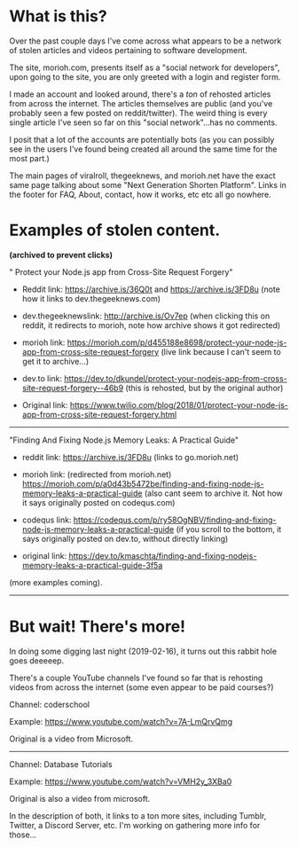 # What is this?

Over the past couple days I've come across what appears to be a network of stolen articles and videos pertaining to software development.

The site, morioh.com, presents itself as a "social network for developers", upon going to the site, you are only greeted with a login and register form.

I made an account and looked around, there's a _ton_ of rehosted articles from across the internet. The articles themselves are public (and you've probably seen a few posted on reddit/twitter). The weird thing is every single article I've seen so far on this "social network"...has no comments.

I posit that a lot of the accounts are potentially bots (as you can possibly see in the users I've found being created all around the same time for the most part.)

The main pages of viralroll, thegeeknews, and morioh.net have the exact same page talking about some "Next Generation Shorten Platform". Links in the footer for FAQ, About, contact, how it works, etc etc all go nowhere.

# Examples of stolen content.

**(archived to prevent clicks)**

" Protect your Node.js app from Cross-Site Request Forgery"

- Reddit link: https://archive.is/36Q0t and https://archive.is/3FD8u (note how it links to dev.thegeeknews.com)

- dev.thegeeknewslink: http://archive.is/Ov7ep (when clicking this on reddit, it redirects to morioh, note how archive shows it got redirected)

- morioh link: https://morioh.com/p/d455188e8698/protect-your-node-js-app-from-cross-site-request-forgery (live link because I can't seem to get it to archive...)

- dev.to link: https://dev.to/dkundel/protect-your-nodejs-app-from-cross-site-request-forgery--46b9 (this is rehosted, but by the original author)

- Original link: https://www.twilio.com/blog/2018/01/protect-your-node-js-app-from-cross-site-request-forgery.html

---

"Finding And Fixing Node.js Memory Leaks: A Practical Guide"

- reddit link: https://archive.is/3FD8u (links to go.morioh.net)

- morioh link: (redirected from morioh.net) https://morioh.com/p/a0d43b5472be/finding-and-fixing-node-js-memory-leaks-a-practical-guide (also cant seem to archive it. Not how it says originally posted on codequs.com)

- codequs link: https://codequs.com/p/ry58OgNBV/finding-and-fixing-node-js-memory-leaks-a-practical-guide (if you scroll to the bottom, it says originally posted on dev.to, without directly linking)

- original link: https://dev.to/kmaschta/finding-and-fixing-nodejs-memory-leaks-a-practical-guide-3f5a

(more examples coming).

---

# But wait! There's more!

In doing some digging last night (2019-02-16), it turns out this rabbit hole goes deeeeep.

There's a couple YouTube channels I've found so far that is rehosting videos from across the internet (some even appear to be paid courses?)

Channel: coderschool

Example: https://www.youtube.com/watch?v=7A-LmQrvQmg

Original is a video from Microsoft.

---

Channel: Database Tutorials

Example: https://www.youtube.com/watch?v=VMH2y_3XBa0

Original is also a video from microsoft.

In the description of both, it links to a ton more sites, including Tumblr, Twitter, a Discord Server, etc. I'm working on gathering more info for those...
